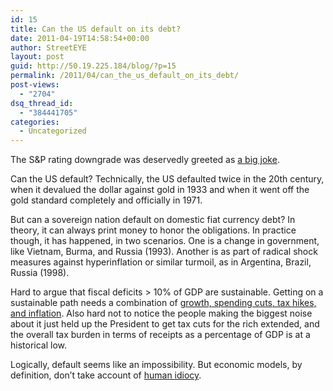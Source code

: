 ```yaml
---
id: 15
title: Can the US default on its debt?
date: 2011-04-19T14:58:54+00:00
author: StreetEYE
layout: post
guid: http://50.19.225.184/blog/?p=15
permalink: /2011/04/can_the_us_default_on_its_debt/
post-views:
  - "2704"
dsq_thread_id:
  - "384441705"
categories:
  - Uncategorized
---
```

The S&P rating downgrade was deservedly greeted as [a big joke](http://www.nytimes.com/roomfordebate/2011/04/18/is-anyone-listening-to-the-standard-poors/no-real-risk-of-default). 

Can the US default? Technically, the US defaulted twice in the 20th century, when it devalued the dollar against gold in 1933 and when it went off the gold standard completely and officially in 1971. 

But can a sovereign nation default on domestic fiat currency debt? In theory, it can always print money to honor the obligations. In practice though, it has happened, in two scenarios. One is a change in government, like Vietnam, Burma, and Russia (1993). Another is as part of radical shock measures against hyperinflation or similar turmoil, as in Argentina, Brazil, Russia (1998).

Hard to argue that fiscal deficits > 10% of GDP are sustainable. Getting on a sustainable path needs a combination of [growth, spending cuts, tax hikes, and inflation](http://www.economist.com/blogs/buttonwood/2011/04/debt_crisis). Also hard not to notice the people making the biggest noise about it just held up the President to get tax cuts for the rich extended, and the overall tax burden in terms of receipts as a percentage of GDP is at a historical low. 

Logically, default seems like an impossibility. But economic models, by definition, don’t take account of [human idiocy](http://blogs.reuters.com/christopher-whalen/2011/04/13/why-congress-should-vote-no-on-raising-the-debt-ceiling/).
